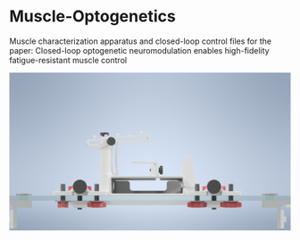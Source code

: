 # Muscle-Optogenetics

Muscle characterization apparatus and closed-loop control files for the paper: Closed-loop optogenetic neuromodulation enables high-fidelity fatigue-resistant muscle control

![alt text](https://github.com/mitmedialab/Muscle-Optogenetics/blob/main/Muscle%20Characterization%20Apparatus/Renders/Rendering%20IV.png?raw=true)

